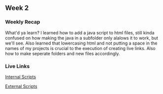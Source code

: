 ## Week 2

### Weekly Recap

What'd ya learn?
I learned how to add a java script to html files, still kinda confused on how making the java in a subfolder only alalows it to work, but we'll see.
Also learned that lowercasing html and not putting a space in the names of my projects is crucial to the execution of creating live links. Also how to make seperate folders and new files accordingly.

### Live Links

[Internal Scripts](https://xayk317.github.io/Sp25-n220/Week%202/Index.Html)

[External Scripts](https://xayk317.github.io/Sp25-n220/Week%02\Pumkinpach.Html)